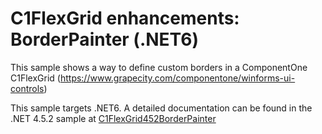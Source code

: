 # C1FlexGrid enhancements: BorderPainter (.NET6)

This sample shows a way to define custom borders in a ComponentOne C1FlexGrid (https://www.grapecity.com/componentone/winforms-ui-controls)

This sample targets .NET6. A detailed documentation can be found in the .NET 4.5.2 sample at [C1FlexGrid452BorderPainter](/C1FlexGrid452BorderPainter)

